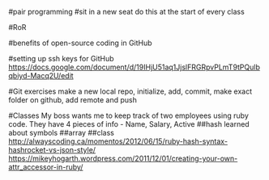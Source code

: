 #pair programming
#sit in a new seat
do this at the start of every class

#RoR

#benefits of open-source coding in GitHub

#setting up ssh keys for GitHub
<https://docs.google.com/document/d/19IHjU51aq1JjslFRGRpvPLmT9tPQulbqbiyd-Macq2U/edit>

#Git exercises
make a new local repo, initialize, add, commit, make exact folder on github, add remote and push

#Classes
My boss wants me to keep track of two employees using ruby code. They have 4 pieces of info - Name, Salary, Active
##hash
learned about symbols
##array
##class
<http://alwayscoding.ca/momentos/2012/06/15/ruby-hash-syntax-hashrocket-vs-json-style/>
<https://mikeyhogarth.wordpress.com/2011/12/01/creating-your-own-attr_accessor-in-ruby/>



